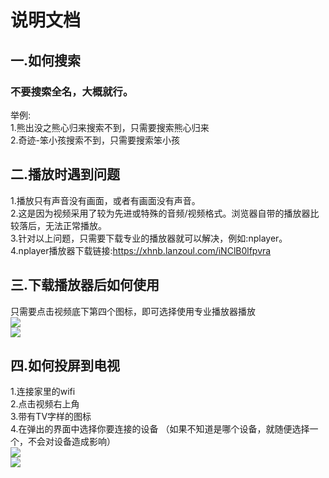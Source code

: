 # 说明文档
## 一.如何搜索
### 不要搜索全名，大概就行。  
举例:  
1.熊出没之熊心归来搜索不到，只需要搜索熊心归来<br>
2.奇迹-笨小孩搜索不到，只需要搜索笨小孩<br>
## 二.播放时遇到问题  
1.播放只有声音没有画面，或者有画面没有声音。  
2.这是因为视频采用了较为先进或特殊的音频/视频格式。浏览器自带的播放器比较落后，无法正常播放。  
3.针对以上问题，只需要下载专业的播放器就可以解决，例如:nplayer。  
4.nplayer播放器下载链接:https://xhnb.lanzoul.com/iNClB0lfpvra  
## 三.下载播放器后如何使用  
只需要点击视频底下第四个图标，即可选择使用专业播放器播放  
![](https://xh-1306028009.cos.ap-beijing.myqcloud.com/IMG_20230119_231635.jpg)  
![](https://xh-1306028009.cos.ap-beijing.myqcloud.com/IMG_20230119_231715.jpg)  
## 四.如何投屏到电视  
1.连接家里的wifi  
2.点击视频右上角  
3.带有TV字样的图标  
4.在弹出的界面中选择你要连接的设备
（如果不知道是哪个设备，就随便选择一个，不会对设备造成影响）  
![](https://xh-1306028009.cos.ap-beijing.myqcloud.com/IMG_20230119_232132.jpg)  
![](https://xh-1306028009.cos.ap-beijing.myqcloud.com/IMG_20230119_232439.jpg)  







